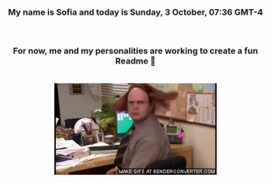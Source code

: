 


<div align="center">
<h3 >My name is Sofia and today is Sunday, 3 October, 07:36 GMT-4</h3><br>
<h3 >For now, me and my personalities are working to create a fun Readme 👋
</h3><br>
<img src='img/dwight.gif' alt='working...'/>
</div>
